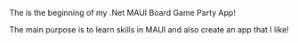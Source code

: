 The is the beginning of my .Net MAUI Board Game Party App!

The main purpose is to learn skills in MAUI and also create an app that I like!
